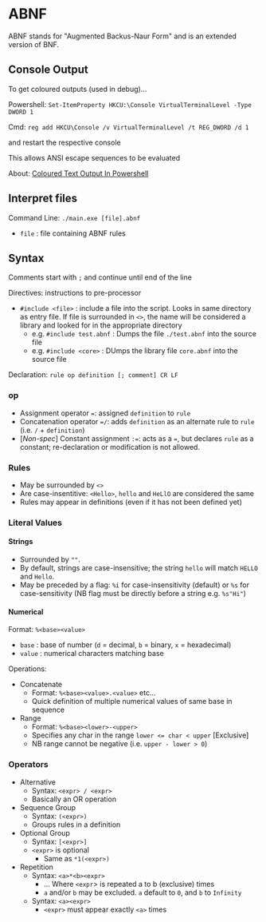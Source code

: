 # ABNF

ABNF stands for "Augmented Backus-Naur Form" and is an extended version of BNF.

## Console Output

To get coloured outputs (used in debug)...

Powershell: `Set-ItemProperty HKCU:\Console VirtualTerminalLevel -Type DWORD 1`

Cmd: `reg add HKCU\Console /v VirtualTerminalLevel /t REG_DWORD /d 1`

and restart the respective console

This allows ANSI escape sequences to be evaluated

About: [Coloured Text Output In Powershell](https://stackoverflow.com/questions/51680709/colored-text-output-in-powershell-console-using-ansi-vt100-codes)

## Interpret files

Command Line: `./main.exe [file].abnf`

- `file` : file containing ABNF rules

## Syntax

Comments start with `;` and continue until end of the line

Directives: instructions to pre-processor
- `#include <file>` : include a file into the script. Looks in same directory as entry file. If file is surrounded in `<>`, the name will be considered a library and looked for in the appropriate directory
  - e.g. `#include test.abnf` : Dumps the file `./test.abnf` into the source file
  - e.g. `#include <core>` : DUmps the library file `core.abnf` into the source file

Declaration: `rule op definition [; comment] CR LF`

### op

- Assignment operator `=`: assigned `definition` to `rule`
- Concatenation operator `=/`: adds `definition` as an alternate rule to `rule` (i.e. `/` + `definition`)
- [*Non-spec*] Constant assignment `:=`: acts as a `=`, but declares `rule` as a constant; re-declaration or modification is not allowed.

### Rules

- May be surrounded by `<>`
- Are case-insentitive: `<Hello>`, `hello` and `HeLlO` are considered the same
- Rules may appear in definitions (even if it has not been defined yet)

### Literal Values

#### Strings

- Surrounded by `""`.
- By default, strings are case-insensitive; the string `hello` will match `HELLO` and `Hello`.
- May be preceded by a flag: `%i` for case-insensitivity (default) or `%s` for case-sensitivity (NB flag must be directly before a string e.g. `%s"Hi"`)

#### Numerical

Format: `%<base><value>`

- `base` : base of number (`d` = decimal, `b` = binary, `x` = hexadecimal)
- `value` : numerical characters matching base

Operations:

- Concatenate
  - Format: `%<base><value>.<value>` etc...
  - Quick definition of multiple numerical values of same base in sequence
- Range
  - Format: `%<base><lower>-<upper>`
  - Specifies any char in the range `lower <= char < upper` [Exclusive]
  - NB range cannot be negative (i.e. `upper - lower > 0`)

### Operators

- Alternative
  - Syntax: `<expr> / <expr>`
  - Basically an OR operation
- Sequence Group
  - Syntax: `(<expr>)`
  - Groups rules in a definition
- Optional Group
  - Syntax: `[<expr>]`
  - `<expr>` is optional
    - Same as `*1(<expr>)`
- Repetition
  - Syntax: `<a>*<b><expr>`
    - ... Where `<expr`> is repeated a to b (exclusive) times
    - `a` and/or `b` may be excluded. `a` default to `0`, and `b` to `Infinity`
  - Syntax: `<a><expr>`
    - `<expr>` must appear exactly `<a>` times
